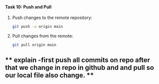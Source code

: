 #### **Task 10: Push and Pull**
1. Push changes to the remote repository:  
   ```bash
   git push -u origin main
   ```
2. Pull changes from the remote:  
   ```bash
   git pull origin main
   ```


##  ** explain -first push all commits on repo after that we change in repo in github and and pull so our local file also change. **